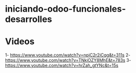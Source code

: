 # iniciando-odoo-funcionales-desarrolles

# Videos
1- https://www.youtube.com/watch?v=npjC2r2iCqg&t=311s
2- https://www.youtube.com/watch?v=TNkiOZY8MhE&t=783s
3- https://www.youtube.com/watch?v=hrZah_gtYNc&t=15s
